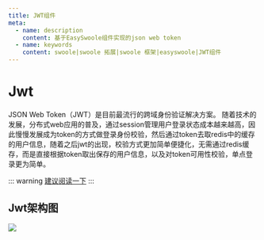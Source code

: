 ```yaml
---
title: JWT组件
meta:
  - name: description
    content: 基于EasySwoole组件实现的json web token
  - name: keywords
    content: swoole|swoole 拓展|swoole 框架|easyswoole|JWT组件
---
```


# Jwt

JSON Web Token（JWT）是目前最流行的跨域身份验证解决方案。
随着技术的发展，分布式web应用的普及，通过session管理用户登录状态成本越来越高，因此慢慢发展成为token的方式做登录身份校验，然后通过token去取redis中的缓存的用户信息，随着之后jwt的出现，校验方式更加简单便捷化，无需通过redis缓存，而是直接根据token取出保存的用户信息，以及对token可用性校验，单点登录更为简单。

::: warning 
[建议阅读一下](https://baijiahao.baidu.com/s?id=1608021814182894637&wfr=spider&for=pc)
:::

## Jwt架构图

![](/Images/Passage/Jwt/jwt.png)
